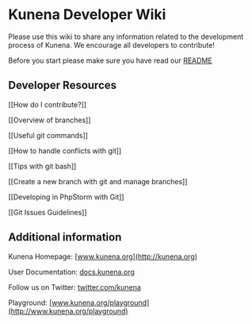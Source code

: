 # Kunena Developer Wiki

Please use this wiki to share any information related to the development process of Kunena. We encourage all developers to contribute!

Before you start please make sure you have read our [README](https://github.com/Kunena/Kunena-2.0/blob/master/README.md)

## Developer Resources

[[How do I contribute?]]

[[Overview of branches]]

[[Useful git commands]]

[[How to handle conflicts with git]]

[[Tips with git bash]]

[[Create a new branch with git and manage branches]]

[[Developing in PhpStorm with Git]]

[[Git Issues Guidelines]]

## Additional information

Kunena Homepage: [www.kunena.org](http://kunena.org)

User Documentation: [docs.kunena.org](http://kunena.org/docs)

Follow us on Twitter: [twitter.com/kunena](https://twitter.com/kunena)

Playground: [www.kunena.org/playground](http://www.kunena.org/playground)
